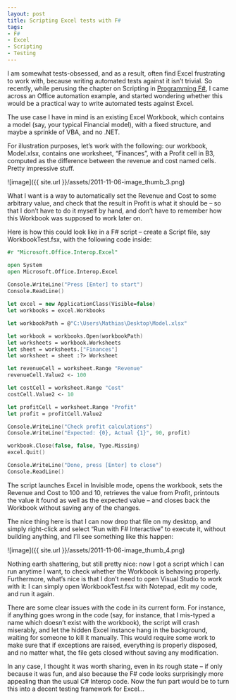 ```yaml
---
layout: post
title: Scripting Excel tests with F#
tags:
- F#
- Excel
- Scripting
- Testing
---
```


I am somewhat tests-obsessed, and as a result, often find Excel frustrating to work with, because writing automated tests against it isn’t trivial. So recently, while perusing the chapter on Scripting in [Programming F#](http://shop.oreilly.com/product/9780596153656.do), I came across an Office automation example, and started wondering whether this would be a practical way to write automated tests against Excel.  

The use case I have in mind is an existing Excel Workbook, which contains a model (say, your typical Financial model), with a fixed structure, and maybe a sprinkle of VBA, and no .NET.   

For illustration purposes, let’s work with the following: our workbook, Model.xlsx, contains one worksheet, “Finances”, with a Profit cell in B3, computed as the difference between the revenue and cost named cells. Pretty impressive stuff.  

![image]({{ site.url }}/assets/2011-11-06-image_thumb_3.png)

What I want is a way to automatically set the Revenue and Cost to some arbitrary value, and check that the result in Profit is what it should be – so that I don’t have to do it myself by hand, and don’t have to remember how this Workbook was supposed to work later on.  

Here is how this could look like in a F# script – create a Script file, say WorkbookTest.fsx, with the following code inside:  

``` fsharp
#r "Microsoft.Office.Interop.Excel"

open System
open Microsoft.Office.Interop.Excel
      
Console.WriteLine("Press [Enter] to start")
Console.ReadLine()

let excel = new ApplicationClass(Visible=false)
let workbooks = excel.Workbooks

let workbookPath = @"C:\Users\Mathias\Desktop\Model.xlsx"

let workbook = workbooks.Open(workbookPath)
let worksheets = workbook.Worksheets
let sheet = worksheets.["Finances"]
let worksheet = sheet :?> Worksheet

let revenueCell = worksheet.Range "Revenue"
revenueCell.Value2 <- 100

let costCell = worksheet.Range "Cost"
costCell.Value2 <- 10

let profitCell = worksheet.Range "Profit"
let profit = profitCell.Value2

Console.WriteLine("Check profit calculations")
Console.WriteLine("Expected: {0}, Actual {1}", 90, profit)

workbook.Close(false, false, Type.Missing)
excel.Quit()

Console.WriteLine("Done, press [Enter] to close")
Console.ReadLine()
``` 

The script launches Excel in Invisible mode, opens the workbook, sets the Revenue and Cost to 100 and 10, retrieves the value from Profit, printouts the value it found as well as the expected value – and closes back the Workbook without saving any of the changes.

The nice thing here is that I can now drop that file on my desktop, and simply right-click and select “Run with F# Interactive” to execute it, without building anything, and I’ll see something like this happen:

![image]({{ site.url }}/assets/2011-11-06-image_thumb_4.png)

Nothing earth shattering, but still pretty nice: now I got a script which I can run anytime I want, to check whether the Workbook is behaving properly. Furthermore, what’s nice is that I don’t need to open Visual Studio to work with it: I can simply open WorkbookTest.fsx with Notepad, edit my code, and run it again.

There are some clear issues with the code in its current form. For instance, if anything goes wrong in the code (say, for instance, that I mis-typed a name which doesn’t exist with the workbook), the script will crash miserably, and let the hidden Excel instance hang in the background, waiting for someone to kill it manually. This would require some work to make sure that if exceptions are raised, everything is properly disposed, and no matter what, the file gets closed without saving any modification.

In any case, I thought it was worth sharing, even in its rough state – if only because it was fun, and also because the F# code looks surprisingly more appealing than the usual C# Interop code. Now the fun part would be to turn this into a decent testing framework for Excel…
